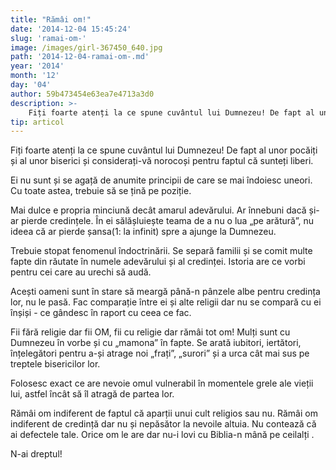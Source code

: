 ```yaml
---
title: "Rămâi om!"
date: '2014-12-04 15:45:24'
slug: 'ramai-om-'
image: /images/girl-367450_640.jpg
path: '2014-12-04-ramai-om-.md'
year: '2014'
month: '12'
day: '04'
author: 59b473454e63ea7e4713a3d0
description: >-
    Fiți foarte atenți la ce spune cuvântul lui Dumnezeu! De fapt al unor pocăiți și al unor biserici și considerați-vă norocoși pentru faptul că sunteți liberi.Ei nu sunt și se agață de anumite principi
tip: articol
---
```

<div class="kg-card-markdown"><p>Fiți foarte atenți la ce spune cuvântul lui Dumnezeu! De fapt al unor pocăiți și al unor biserici și considerați-vă norocoși pentru faptul că sunteți liberi.</p>
<p>Ei nu sunt și se agață de anumite principii de care se mai îndoiesc uneori. Cu toate astea, trebuie să se țină pe poziție.</p>
<p>Mai dulce e propria minciună decât amarul adevărului. Ar înnebuni dacă și-ar pierde credințele. În ei sălășluiește teama de a nu o lua „pe arătură”, nu ideea că ar pierde șansa(1: la infinit) spre a ajunge la Dumnezeu.</p>
<p>Trebuie stopat fenomenul îndoctrinării. Se separă familii și se comit multe fapte din răutate în numele adevărului și al credinței. Istoria are ce vorbi pentru cei care au urechi să audă.</p>
<p>Acești oameni sunt în stare să meargă până-n pânzele albe pentru credința lor, nu le pasă. Fac comparație între ei și alte religii dar nu se compară cu ei înșiși - ce gândesc în raport cu ceea ce fac.</p>
<p>Fii fără religie dar fii OM, fii cu religie dar rămâi tot om! Mulți sunt cu Dumnezeu în vorbe și cu „mamona” în fapte. Se arată iubitori, iertători, înțelegători pentru a-și atrage noi „frați”, „surori” și a urca cât mai sus pe treptele bisericilor lor.</p>
<p>Folosesc exact ce are nevoie omul vulnerabil în momentele grele ale vieții lui, astfel încât să îl atragă de partea lor.</p>
<p>Rămâi om indiferent de faptul că aparții unui cult religios sau nu. Rămâi om indiferent de credință dar nu și nepăsător la nevoile altuia. Nu contează că ai defectele tale. Orice om le are dar nu-i lovi cu Biblia-n mână pe ceilalți .</p>
<p>N-ai dreptul!</p>
</div>
    